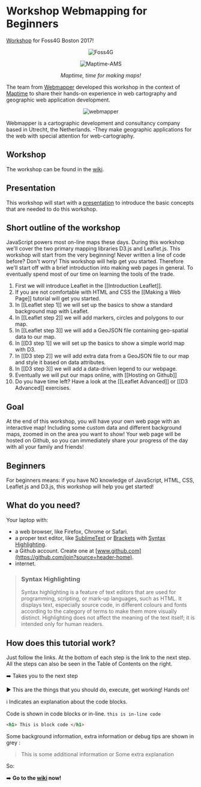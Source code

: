 # Workshop Webmapping for Beginners

[Workshop](http://2017.foss4g.org/workshop-signup/#openModal-110) for Foss4G Boston 2017!

<p align="center"> <img align="center" src="https://raw.githubusercontent.com/wiki/NieneB/Webmapping_for_beginners/img/rectangle_color_150_350.png" alt="Foss4G"> </p>

<p align="center"> <img align="center" src="https://raw.githubusercontent.com/wiki/NieneB/Webmapping_for_beginners/img/maptime-logo.png" alt="Maptime-AMS"> </p>

<p align="center"> <i> Maptime, time for making maps! </i></p>

The team from [Webmapper](http://www.webmapper.nl "What the map can be") developed this workshop in the context of [Maptime](maptime.io) to share their hands-on experience in web cartography and geographic web application development.

<p align="center"> <img align="center" src="https://raw.githubusercontent.com/wiki/NieneB/Webmapping_for_beginners/img/webmapper_logo_tekst.png" alt="webmapper"> </p>

Webmapper is a cartographic development and consultancy company based in Utrecht, the Netherlands. -They make geographic applications for the web with special attention for web-cartography. 

## Workshop

The workshop can be found in the [wiki](https://github.com/NieneB/Webmapping_for_beginners/wiki).

## Presentation

This workshop will start with a [presentation](https://nieneb.github.io/Webmapping_for_beginners/) to introduce the basic concepts that are needed to do this workshop. 

## Short outline of the workshop

JavaScript powers most on-line maps these days. During this workshop we'll cover the two primary mapping libraries D3.js and Leaflet.js. This workshop will start from the very beginning! Never written a line of code before? Don't worry! This workshop will help get you started. 
Therefore we'll start off with a brief introduction into making web pages in general. To eventually spend most of our time on learning the tools of the trade.

1. First we will introduce Leaflet in the [[Introduction Leaflet]].
2. If you are not comfortable with HTML and CSS the [[Making a Web Page]] tutorial will get you started.
3. In [[Leaflet step 1]] we will set up the basics to show a standard background map with Leaflet.
4. In [[Leaflet step 2]] we will add markers, circles and polygons to our map.
5. In [[Leaflet step 3]] we will add a GeoJSON file containing geo-spatial data to our map.
6. In [[D3 step 1]] we will set up the basics to show a simple world map with D3.
7. In [[D3 step 2]] we will add extra data from a GeoJSON file to our map and style it based on data attributes. 
8. In [[D3 step 3]] we will add a data-driven legend to our webpage. 
9. Eventually we will put our maps online, with [[Hosting on Github]]
10. Do you have time left? Have a look at the [[Leaflet Advanced]] or [[D3 Advanced]] exercises.

## Goal 

At the end of this workshop, you will have your own web page with an interactive map! Including some custom data and different background maps, zoomed in on the area you want to show! Your web page will be hosted on Github, so you can immediately share your progress of the day with all your family and friends!

## Beginners

For beginners means: if you have NO knowledge of JavaScript, HTML, CSS, Leaflet.js and D3.js, this workshop will help you get started!


## What do you need?

Your laptop with:

* a web browser, like Firefox, Chrome or Safari.
* a proper text editor, like [SublimeText](http://www.sublimetext.com/) or [Brackets](http://brackets.io/) with [Syntax Highlighting](https://en.wikipedia.org/wiki/Syntax_highlighting).
* a Github account. Create one at [www.github.com](https://github.com/join?source=header-home).
* internet.

>### Syntax Highlighting
>
> Syntax highlighting is a feature of text editors that are used for programming, scripting, or mark-up languages, such as HTML. It displays text, especially source code, in different colours and fonts according to the category of terms to make them more visually distinct. Highlighting does not affect the meaning of the text itself; it is intended only for human readers.

## How does this tutorial work?

Just follow the links. At the bottom of each step is the link to the next step. All the steps can also be seen in the Table of Contents on the right. 

:arrow_right: Takes you to the next step

:arrow_forward: This are the things that you should do, execute, get working! Hands on! 

:information_source: Indicates an explanation about the code blocks. 

Code is shown in code blocks or in-line. `this is in-line code` 

``` html
<h1> This is block code </h1>
```

Some background information, extra information or debug tips are shown in grey :

> This is some additional information
> or
> Some extra explanation

So:

:arrow_right: **Go to the [wiki](https://github.com/NieneB/Webmapping_for_beginners/wiki) now!**
